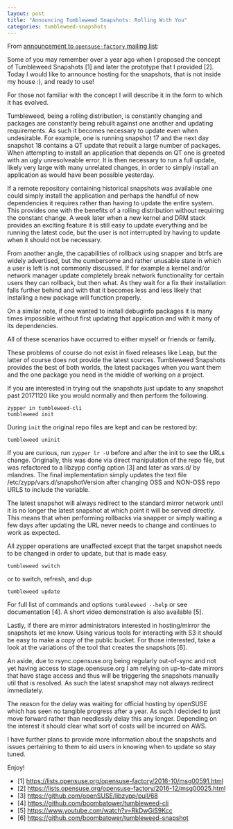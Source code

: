 ```yaml
---
layout: post
title: "Announcing Tumbleweed Snapshots: Rolling With You"
categories: tumbleweed-snapshots
---
```


From [announcement to `opensuse-factory` mailing list](https://lists.opensuse.org/opensuse-factory/2017-11/msg00591.html):

Some of you may remember over a year ago when I proposed the concept of
Tumbleweed Snapshots [1] and later the prototype that I provided [2]. Today I
would like to announce hosting for the snapshots, that is not inside my house
:), and ready to use!

For those not familiar with the concept I will describe it in the form to which
it has evolved.

Tumbleweed, being a rolling distribution, is constantly changing and packages
are constantly being rebuilt against one another and updating requirements. As
such it becomes necessary to update even when undesirable. For example, one is
running snapshot 17 and the next day snapshot 18 contains a QT update that
rebuilt a large number of packages. When attempting to install an application
that depends on QT one is greeted with an ugly unresolveable error. It is then
necessary to run a full update, likely very large with many unrelated changes,
in order to simply install an application as would have been possible yesterday.

If a remote repository containing historical snapshots was available one could
simply install the application and perhaps the handful of new dependencies it
requires rather than having to update the entire system. This provides one with
the benefits of a rolling distribution without requiring the constant change. A
week later when a new kernel and DRM stack provides an exciting feature it is
still easy to update everything and be running the latest code, but the user is
not interrupted by having to update when it should not be necessary.

From another angle, the capabilities of rollback using snapper and btrfs are
widely advertised, but the cumbersome and rather unusable state in which a user
is left is not commonly discussed. If for example a kernel and/or network
manager update completely break network functionality for certain users they can
rollback, but then what. As they wait for a fix their installation falls further
behind and with that it becomes less and less likely that installing a new
package will function properly.

On a similar note, if one wanted to install debuginfo packages it is many times
impossible without first updating that application and with it many of its
dependencies.

All of these scenarios have occurred to either myself or friends or family.

These problems of course do not exist in fixed releases like Leap, but the
latter of course does not provide the latest sources. Tumbleweed Snapshots
provides the best of both worlds, the latest packages when you want them and the
one package you need in the middle of working on a project.

If you are interested in trying out the snapshots just update to any snapshot
past 20171120 like you would normally and then perform the following.

    zypper in tumbleweed-cli
    tumbleweed init

During `init` the original repo files are kept and can be restored by:

    tumbleweed uninit

If you are curious, run `zypper lr -U` before and after the init to see the
URLs change. Originally, this was done via direct manipulation of the repo
file, but was refactored to a libzypp config option [3] and later as vars.d/
by mlandres. The final implementation simply updates the text file
/etc/zypp/vars.d/snapshotVersion after changing OSS and NON-OSS repo URLS to
include the variable.

The latest snapshot will always redirect to the standard mirror network until it
is no longer the latest snapshot at which point it will be served directly. This
means that when performing rollbacks via snapper or simply waiting a few days
after updating the URL never needs to change and continues to work as expected.

All zypper operations are unaffected except that the target snapshot needs to be
changed in order to update, but that is made easy.

    tumbleweed switch

or to switch, refresh, and dup

    tumbleweed update

For full list of commands and options `tumbleweed --help` or see documentation
[4]. A short video demonstration is also available [5].

Lastly, if there are mirror administrators interested in hosting/mirror the
snapshots let me know. Using various tools for interacting with S3 it should be
easy to make a copy of the public bucket. For those interested, take a look at
the variations of the tool that creates the snapshots [6].

An aside, due to rsync.opensuse.org being regularly out-of-sync and not yet
having access to stage.opensuse.org I am relying on up-to-date mirrors that have
stage access and thus will be triggering the snapshots manually util that is
resolved. As such the latest snapshot may not always redirect immediately.

The reason for the delay was waiting for official hosting by openSUSE which has
seen no tangible progress after a year. As such I decided to just move forward
rather than needlessly delay this any longer. Depending on the interest it
should clear what sort of costs will be incurred on AWS.

I have further plans to provide more information about the snapshots and issues
pertaining to them to aid users in knowing when to update so stay tuned.

Enjoy!


- [1] https://lists.opensuse.org/opensuse-factory/2016-10/msg00591.html
- [2] https://lists.opensuse.org/opensuse-factory/2016-12/msg00025.html
- [3] https://github.com/openSUSE/libzypp/pull/68
- [4] https://github.com/boombatower/tumbleweed-cli
- [5] https://www.youtube.com/watch?v=RkDwGiS9Kcc
- [6] https://github.com/boombatower/tumbleweed-snapshot
